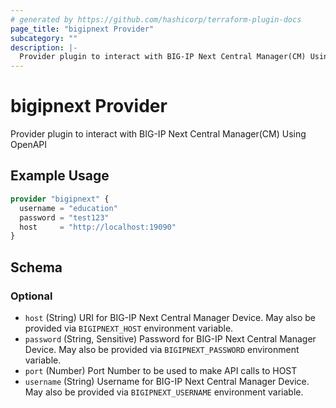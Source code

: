 ```yaml
---
# generated by https://github.com/hashicorp/terraform-plugin-docs
page_title: "bigipnext Provider"
subcategory: ""
description: |-
  Provider plugin to interact with BIG-IP Next Central Manager(CM) Using OpenAPI
---
```


# bigipnext Provider

Provider plugin to interact with BIG-IP Next Central Manager(CM) Using OpenAPI

## Example Usage

```terraform
provider "bigipnext" {
  username = "education"
  password = "test123"
  host     = "http://localhost:19090"
}
```

<!-- schema generated by tfplugindocs -->
## Schema

### Optional

- `host` (String) URI for BIG-IP Next Central Manager Device. May also be provided via `BIGIPNEXT_HOST` environment variable.
- `password` (String, Sensitive) Password for BIG-IP Next Central Manager Device. May also be provided via `BIGIPNEXT_PASSWORD` environment variable.
- `port` (Number) Port Number to be used to make API calls to HOST
- `username` (String) Username for BIG-IP Next Central Manager Device. May also be provided via `BIGIPNEXT_USERNAME` environment variable.
